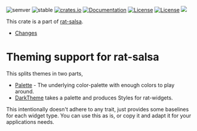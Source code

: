![semver](https://img.shields.io/badge/semver-☑-FFD700)
![stable](https://img.shields.io/badge/stability-stable-8A2BE2)
[![crates.io](https://img.shields.io/crates/v/rat-theme.svg)](https://crates.io/crates/rat-theme)
[![Documentation](https://docs.rs/rat-theme/badge.svg)](https://docs.rs/rat-theme)
[![License](https://img.shields.io/badge/license-MIT-blue.svg)](https://opensource.org/licenses/MIT)
[![License](https://img.shields.io/badge/license-APACHE-blue.svg)](https://www.apache.org/licenses/LICENSE-2.0)
![](https://tokei.rs/b1/github/thscharler/rat-salsa)

This crate is a part of [rat-salsa][refRatSalsa].

* [Changes](https://github.com/thscharler/rat-salsa/blob/master/rat-theme/changes.md)

# Theming support for rat-salsa

This splits themes in two parts,

* [Palette](crate::Palette) - The underlying color-palette with enough colors to play
  around.
* [DarkTheme](crate::dark_theme::DarkTheme) takes a palette and produces Styles
  for rat-widgets.

This intentionally doesn't adhere to any trait, just provides some
baselines for each widget type. You can use this as is, or copy it
and adapt it for your applications needs.

[refRatSalsa]: https://docs.rs/rat-salsa/latest/rat_salsa/

